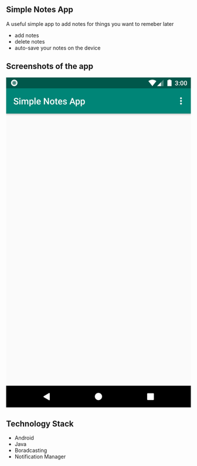 ## Simple Notes App

A useful simple app to add notes for things you want to remeber later

- add notes
- delete notes
- auto-save your notes on the device

## Screenshots of the app

![](screenshot/Screenshot_1580500817.png)

## Technology Stack

* Android
* Java
* Boradcasting
* Notification Manager

 
